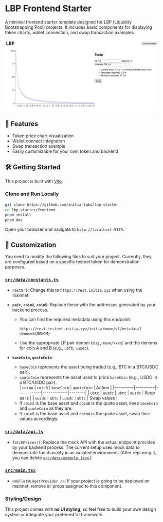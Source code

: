 # LBP Frontend Starter

A minimal frontend starter template designed for LBP (Liquidity Bootstrapping Pool) projects. It includes basic components for displaying token charts, wallet connection, and swap transaction examples.

![LBP Demo UI](./image.png)

## 🚀 Features

- Token price chart visualization
- Wallet connect integration
- Swap transaction example
- Easily customizable for your own token and backend

## 🛠 Getting Started

This project is built with [Vite](https://vitejs.dev/).

### Clone and Run Locally

```bash
git clone https://github.com/initia-labs/lbp-starter
cd lbp-starter/frontend
pnpm install
pnpm dev
```

Open your browser and navigate to `http://localhost:5173`.

## 🔧 Customization

You need to modify the following files to suit your project. Currently, they are configured based on a specific testnet token for demonstration purposes.

### [`src/data/constants.ts`](src/data/constants.ts)

- `restUrl`: Change this to `https://rest.initia.xyz` when using the mainnet.
- **`pair`, `coinA`, `coinB`**: Replace these with the addresses generated by your backend process.  
  - You can find the required metadata using this endpoint:  
    ```
    https://rest.testnet.initia.xyz/initia/move/v1/metadata?denom=${DENOM}
    ```  
  - Use the appropriate LP pair denom (e.g., `move/xxxx`) and the denoms for coin A and B (e.g., `ubfb`, `uusdc`).  

- **`baseCoin`, `quoteCoin`**:  
  - `baseCoin` represents the asset being traded (e.g., BTC in a BTC/USDC pair).  
  - `quoteCoin` represents the asset used to price `baseCoin` (e.g., USDC in a BTC/USDC pair).  
    | `coinA`  | `coinB`  | `baseCoin` | `quoteCoin` | Action |
    |----------|----------|------------|-------------|--------|
    | `ubtc`   | `uusdc`  | `ubtc`     | `uusdc`     | Keep as is |
    | `uusdc`  | `ubtc`   | `uusdc`    | `ubtc`      | Swap values |
  - If `coinA` is the base asset and `coinB` is the quote asset, keep `baseCoin` and `quoteCoin` as they are.  
  - If `coinB` is the base asset and `coinA` is the quote asset, swap their values accordingly.  
### [`src/data/api.ts`](src/data/api.ts)

- `fetchPrices()`: Replace the mock API with the actual endpoint provided by your backend process. The current setup uses mock data to demonstrate functionality in an isolated environment. (After replacing it, you can delete [`src/data/example.json`](src/data/example.json).)

### [`src/main.tsx`](src/main.tsx)

- `<WalletWidgetProvider />`: If your project is going to be deployed on mainnet, remove all props assigned to this component.

### Styling/Design

This project comes with **no UI styling**, so feel free to build your own design system or integrate your preferred UI framework.
